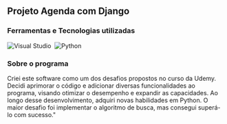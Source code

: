 ## Projeto Agenda com Django



### Ferramentas e Tecnologias utilizadas
![Visual Studio](https://img.shields.io/badge/-Visual%20Studio-0D1117?style=for-the-badge&logo=visualstudio&logoColor=C8A2C8&labelColor=0D1117)&nbsp;
![Python](https://img.shields.io/badge/-python-0D1117?style=for-the-badge&logo=python&logoColor=1572B6&labelColor=0D1117)&nbsp;

### Sobre o programa
<p>
  Criei este software como um dos desafios propostos no curso da Udemy. 
  Decidi aprimorar o código e adicionar diversas funcionalidades ao programa, 
  visando otimizar o desempenho e expandir as capacidades. 
  Ao longo desse desenvolvimento, adquiri novas habilidades em Python. 
  O maior desafio foi implementar o algoritmo de busca, mas consegui superá-lo com sucesso."
</p>
